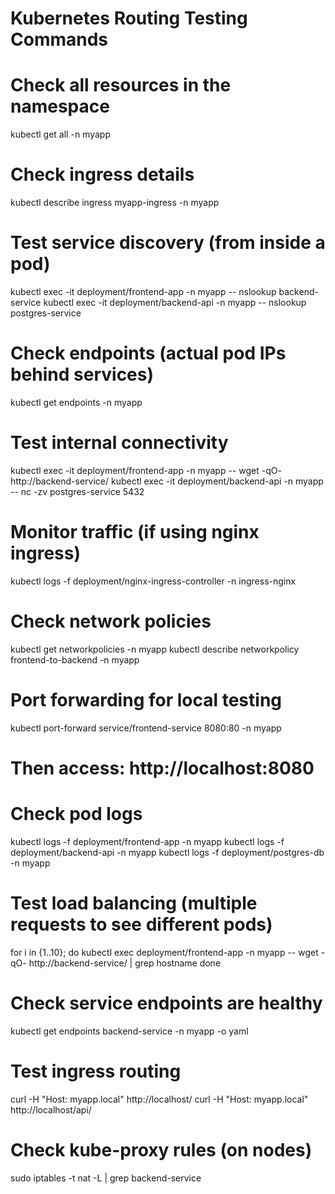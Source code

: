 # Kubernetes Routing Testing Commands

# Check all resources in the namespace
kubectl get all -n myapp

# Check ingress details
kubectl describe ingress myapp-ingress -n myapp

# Test service discovery (from inside a pod)
kubectl exec -it deployment/frontend-app -n myapp -- nslookup backend-service
kubectl exec -it deployment/backend-api -n myapp -- nslookup postgres-service

# Check endpoints (actual pod IPs behind services)
kubectl get endpoints -n myapp

# Test internal connectivity
kubectl exec -it deployment/frontend-app -n myapp -- wget -qO- http://backend-service/
kubectl exec -it deployment/backend-api -n myapp -- nc -zv postgres-service 5432

# Monitor traffic (if using nginx ingress)
kubectl logs -f deployment/nginx-ingress-controller -n ingress-nginx

# Check network policies
kubectl get networkpolicies -n myapp
kubectl describe networkpolicy frontend-to-backend -n myapp

# Port forwarding for local testing
kubectl port-forward service/frontend-service 8080:80 -n myapp
# Then access: http://localhost:8080

# Check pod logs
kubectl logs -f deployment/frontend-app -n myapp
kubectl logs -f deployment/backend-api -n myapp
kubectl logs -f deployment/postgres-db -n myapp

# Test load balancing (multiple requests to see different pods)
for i in {1..10}; do
  kubectl exec deployment/frontend-app -n myapp -- wget -qO- http://backend-service/ | grep hostname
done

# Check service endpoints are healthy
kubectl get endpoints backend-service -n myapp -o yaml

# Test ingress routing
curl -H "Host: myapp.local" http://localhost/
curl -H "Host: myapp.local" http://localhost/api/

# Check kube-proxy rules (on nodes)
sudo iptables -t nat -L | grep backend-service
